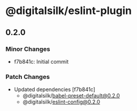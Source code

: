 # @digitalsilk/eslint-plugin

## 0.2.0

### Minor Changes

- f7b841c: Initial commit

### Patch Changes

- Updated dependencies [f7b841c]
  - @digitalsilk/babel-preset-default@0.2.0
  - @digitalsilk/eslint-config@0.2.0
